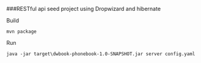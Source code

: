 ###RESTful api seed project using Dropwizard and hibernate

Build
```
mvn package
```

Run
```
java -jar target\dwbook-phonebook-1.0-SNAPSHOT.jar server config.yaml
```